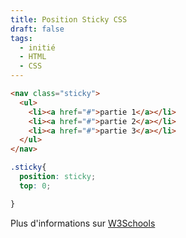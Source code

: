 ```yaml
---
title: Position Sticky CSS
draft: false
tags:
  - initié
  - HTML
  - CSS
---
```


```html 
<nav class="sticky">
  <ul>
    <li><a href="#">partie 1</a></li>
    <li><a href="#">partie 2</a></li>
    <li><a href="#">partie 3</a></li>
  </ul>
</nav>
```
```css
.sticky{
  position: sticky;
  top: 0;

}
```

Plus d'informations sur [W3Schools](https://www.w3schools.com/howto/howto_css_sticky_element.asp)